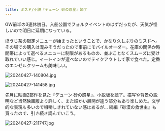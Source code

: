 ```yaml
---
title: ミスド/小説『デューン 砂の惑星』読了
---
```


GW前半の3連休初日。入船公園でフォルクイベントのはずだったが、天気が怪しいので明日に延期になっている。

ほうじ茶の限定メニューが始まったということで、かなり久しぶりのミスドへ。その場での購入は混みそうだったので事前にモバイルオーダー。在庫の関係か時間帯によって選べるメニューに制限があるものの、並ぶことなくスムーズに受け取れていい感じ。イートインが選べないのでテイクアウトして家で食べた。定番のエンゼルクリームも美味しい。

![20240427-140804.jpg](https://ceshmina-photos.s3.ap-northeast-1.amazonaws.com/medium/202404/20240427-140804.jpg)

![20240427-141458.jpg](https://ceshmina-photos.s3.ap-northeast-1.amazonaws.com/medium/202404/20240427-141458.jpg)

先月に映画2部作を見た『デューン 砂の惑星』、小説版を読了。描写や背景の説明など当然映画版より詳しく、また細かい展開が違う部分もあり楽しめた。文学的な表現も多いので咀嚼しきれていない感はあるが... 続編『砂漠の救世主』も買ったので、引き続き読んでいこう。

![20240427-211747.jpg](https://ceshmina-photos.s3.ap-northeast-1.amazonaws.com/medium/202404/20240427-211747.jpg)
